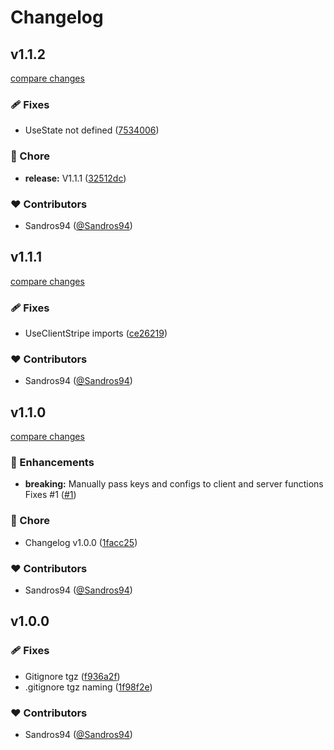 # Changelog


## v1.1.2

[compare changes](https://github.com/sandros94/nuxt-stripe/compare/v1.1.1...v1.1.2)

### 🩹 Fixes

- UseState not defined ([7534006](https://github.com/sandros94/nuxt-stripe/commit/7534006))

### 🏡 Chore

- **release:** V1.1.1 ([32512dc](https://github.com/sandros94/nuxt-stripe/commit/32512dc))

### ❤️  Contributors

- Sandros94 ([@Sandros94](http://github.com/Sandros94))

## v1.1.1

[compare changes](https://github.com/sandros94/nuxt-stripe/compare/v1.1.0...v1.1.1)

### 🩹 Fixes

- UseClientStripe imports ([ce26219](https://github.com/sandros94/nuxt-stripe/commit/ce26219))

### ❤️  Contributors

- Sandros94 ([@Sandros94](http://github.com/Sandros94))

## v1.1.0

[compare changes](https://github.com/sandros94/nuxt-stripe/compare/v1.0.0...v1.1.0)

### 🚀 Enhancements

- **breaking:** Manually pass keys and configs to client and server functions Fixes #1 ([#1](https://github.com/sandros94/nuxt-stripe/issues/1))

### 🏡 Chore

- Changelog v1.0.0 ([1facc25](https://github.com/sandros94/nuxt-stripe/commit/1facc25))

### ❤️  Contributors

- Sandros94 ([@Sandros94](http://github.com/Sandros94))

## v1.0.0


### 🩹 Fixes

- Gitignore tgz ([f936a2f](https://github.com/sandros94/nuxt-stripe/commit/f936a2f))
- .gitignore tgz naming ([1f98f2e](https://github.com/sandros94/nuxt-stripe/commit/1f98f2e))

### ❤️  Contributors

- Sandros94 ([@Sandros94](http://github.com/Sandros94))

